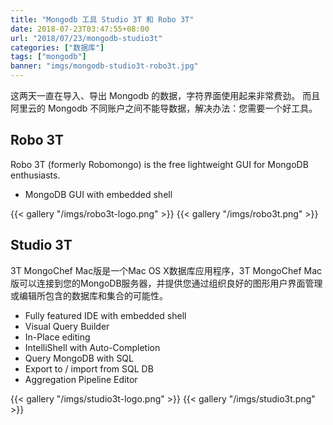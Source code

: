 ```yaml
---
title: "Mongodb 工具 Studio 3T 和 Robo 3T"
date: 2018-07-23T03:47:55+08:00
url: "2018/07/23/mongodb-studio3t"
categories: ["数据库"]
tags: ["mongodb"]
banner: "imgs/mongodb-studio3t-robo3t.jpg"
---
```


这两天一直在导入、导出 Mongodb 的数据，字符界面使用起来非常费劲。
而且阿里云的 Mongodb 不同账户之间不能导数据，解决办法：您需要一个好工具。

<!--more-->

## Robo 3T
Robo 3T (formerly Robomongo) is the free lightweight GUI for MongoDB enthusiasts.

* MongoDB GUI with embedded shell

{{< gallery "/imgs/robo3t-logo.png" >}}
{{< gallery "/imgs/robo3t.png" >}}

## Studio 3T
3T MongoChef Mac版是一个Mac OS X数据库应用程序，3T MongoChef Mac版可以连接到您的MongoDB服务器，并提供您通过组织良好的图形用户界面管理或编辑所包含的数据库和集合的可能性。

* Fully featured IDE with embedded shell
* Visual Query Builder
* In-Place editing
* IntelliShell with Auto-Completion
* Query MongoDB with SQL
* Export to / import from SQL DB
* Aggregation Pipeline Editor

{{< gallery "/imgs/studio3t-logo.png" >}}
{{< gallery "/imgs/studio3t.png" >}}

<!--more-->
